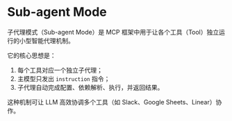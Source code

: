 # Sub-agent Mode

子代理模式（Sub-agent Mode）是 MCP 框架中用于让各个工具（Tool）独立运行的小型智能代理机制。

它的核心思想是：
1. 每个工具对应一个独立子代理；
2. 主模型只发出 `instruction` 指令；
3. 子代理自动完成配置、依赖解析、执行，并返回结果。

这种机制可让 LLM 高效协调多个工具（如 Slack、Google Sheets、Linear）协作。
